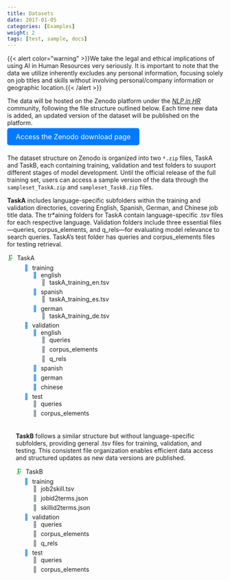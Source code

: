 ```yaml
---
title: Datasets
date: 2017-01-05
categories: [Examples]
weight: 2
tags: [test, sample, docs]
---
```

<head>
    <style>
        /* Basic styling for better presentation */
        ul {
            list-style-type: none;
            padding: 0;
            margin: 0;
        }
        li {
            margin-bottom: 5px;
        }
        /* Style folder and file icons */
        .folder {
            margin-right: 5px;
            color: #007BFF;
        }
        .file {
            margin-right: 5px;
            color: #6C757D;
        }
        .compressed-folder {
            margin-right: 5px;
            color: #28a745;
        }
        .excel-file {
            margin-right: 5px;
            color: #1f73b7;
        }
        .subfolder {
            margin-left: 20px;
        }
        .button-container {
            display: flex;
            justify-content: center;
            margin-top: 20px;
        }
        .download-button {
            background-color: #007BFF;
            color: white;
            padding: 10px 20px;
            font-size: 16px;
            border: none;
            border-radius: 5px;
            cursor: pointer;
            text-decoration: none;
        }
        .download-button:hover {
            background-color: #0056b3;
        }
    </style>
</head>

{{< alert color="warning" >}}We take the legal and ethical implications of using AI in Human Resources very seriously. It is important to note that the data we utilize inherently excludes any personal information, focusing solely on job titles and skills without involving personal/company information or geographic location.{{< /alert >}}

The data will be hosted on the Zenodo platform under the [*NLP in HR*](https://zenodo.org/communities/nlp_hr/records?q=&l=list&p=1&s=10) community, following the file structure outlined below. Each time new data is added, an updated version of the dataset will be published on the platform. 
 <br> 
<body>
    <a href="https://doi.org/10.5281/zenodo.14002665" class="download-button" target="_blank">Access the Zenodo download page</a>
    <br> 
</body>

<br>  
 
The dataset structure on Zenodo is organized into two `*.zip` files, TaskA and TaskB, each containing training, validation and test folders to suuport different stages of model development. Until the official release of the full training set, users can access a sample version of the data through the `sampleset_TaskA.zip` and `sampleset_TaskB.zip` files.

**TaskA** includes language-specific subfolders within the training and validation directories, covering English, Spanish, German, and Chinese job title data. The tr*aining folders for TaskA contain language-specific .tsv files for each respective language. Validation folders include three essential files—queries, corpus_elements, and q_rels—for evaluating model relevance to search queries. TaskA’s test folder has queries and corpus_elements files for testing retrieval. 

<body>
    <ul>
    <li class="line">
<li class="line">
            <span class="compressed-folder">🗜️️</span> TaskA
            <ul class="subfolder">
                <!-- Task A folder -->
                <li class="line">
                    <ul class="subfolder">
                        <!-- Task A / Training -->
                        <li class="line">
                            <span class="folder">📁</span> training
                            <ul class="subfolder">
                                <li class="line"><span class="folder">📁</span> english
                                    <ul class="subfolder">
                                        <li><span class="file">📄</span> taskA_training_en.tsv</li>
                                    </ul>
                                </li>
                                <li class="line"><span class="folder">📁</span> spanish
                                    <ul class="subfolder">
                                        <li><span class="file">📄</span> taskA_training_es.tsv</li>
                                    </ul>
                                </li>
                                <li class="line"><span class="folder">📁</span> german
                                    <ul class="subfolder">
                                        <li><span class="file">📄</span> taskA_training_de.tsv</li>
                                    </ul>
                                </li>
                            </ul>
                        </li>
                        <!-- Task A / Validation -->
                        <li class="line">
                            <span class="folder">📁</span> validation
                            <ul class="subfolder">
                                <li class="line"><span class="folder">📁</span> english
                                    <ul class="subfolder">
                                        <li><span class="file">📄</span> queries</li>
                                        <li><span class="file">📄</span> corpus_elements</li>
                                        <li><span class="file">📄</span> q_rels</li>
                                    </ul>
                                </li>
                                <li class="line"><span class="folder">📁</span> spanish
                                </li>
                                <li class="line"><span class="folder">📁</span> german
                                </li>
                                <li class="line"><span class="folder">📁</span> chinese
                                </li>
                            </ul>
                        </li>
                        <!-- Task A / Test -->
                        <li class="line">
                            <span class="folder">📁</span> test
                            <ul class="subfolder">
                                <li><span class="file">📄</span> queries</li>
                                <li><span class="file">📄</span> corpus_elements</li>
                            </ul>
                        </li>
                    </ul>
                </li>
    </li>
</body>

 <br> 

**TaskB** follows a similar structure but without language-specific subfolders, providing general .tsv files for training, validation, and testing. This consistent file organization enables efficient data access and structured updates as new data versions are published.




<body>
    <ul>
        <!-- Root folder -->
                <!-- Task B folder -->
                <li class="line">
                <span class="compressed-folder">🗜️️</span> TaskB
                    <ul class="subfolder">
                        <!-- Task B / Training -->
                        <li class="line">
                            <span class="folder">📁</span> training
                            <ul class="subfolder">
                                <li><span class="file">📄</span> job2skill.tsv</li>
                                <li><span class="file">📄</span> jobid2terms.json</li>
                                <li><span class="file">📄</span> skillid2terms.json</li>
                            </ul>
                        </li>
                        <!-- Task B / Validation -->
                        <li class="line">
                            <span class="folder">📁</span> validation
                            <ul class="subfolder">
                                <li><span class="file">📄</span> queries</li>
                                <li><span class="file">📄</span> corpus_elements</li>
                                <li><span class="file">📄</span> q_rels</li>
                            </ul>
                        </li>
                        <!-- Task B / Test -->
                        <li class="line">
                            <span class="folder">📁</span> test
                            <ul class="subfolder">
                                <li><span class="file">📄</span> queries</li>
                                <li><span class="file">📄</span> corpus_elements</li>
                            </ul>
                        </li>
                    </ul>
                </li>
            </ul>
        </li>
    </ul>
</body>
